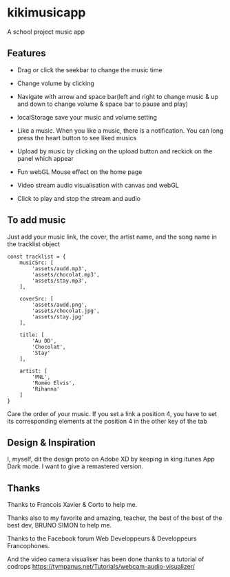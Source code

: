 # kikimusicapp
A school project music app

## Features

* Drag or click the seekbar to change the music time
* Change volume by clicking
* Navigate with arrow and space bar(left and right to change music & up and down to change volume & space bar to pause and play)
* localStorage save your music and volume setting 
* Like a music. When you like a music, there is a notification. You can long press the heart button to see liked musics
* Upload by music by clicking on the upload button and reckick on the panel which appear

* Fun webGL Mouse effect on the home page
* Video stream audio visualisation  with canvas and webGL 
* Click to play and stop the stream and audio

## To add music

Just add your music link, the cover, the artist name, and the song name in the tracklist object
```
const tracklist = {
    musicSrc: [
        'assets/audd.mp3',
        'assets/chocolat.mp3',
        'assets/stay.mp3',
    ],

    coverSrc: [
        'assets/audd.png',
        'assets/chocolat.jpg',
        'assets/stay.jpg'
    ],

    title: [
        'Au DD',
        'Chocolat',
        'Stay'
    ],

    artist: [
        'PNL',
        'Roméo Elvis',
        'Rihanna'
    ]
}

```

Care the order of your music. If you set a link a position 4, you have to set its corresponding elements at the position 4 in the other key of the tab 

## Design & Inspiration

I, myself, dit the design proto on Adobe XD by keeping in king itunes App Dark mode. I want to give a remastered version.

## Thanks

Thanks to Francois Xavier & Corto to help me.

Thanks also to my favorite and amazing, teacher, the best of the best of the best dev, BRUNO SIMON to help me.

Thanks to the Facebook forum Web Developpeurs & Developpeurs Francophones.

And the video camera visualiser has been done thanks to a tutorial of codrops 
https://tympanus.net/Tutorials/webcam-audio-visualizer/
